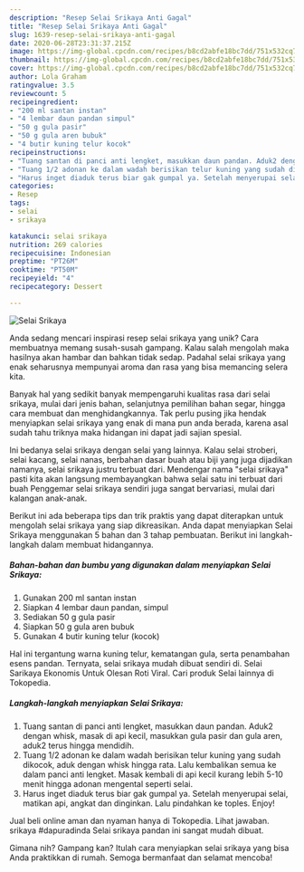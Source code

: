 ```yaml
---
description: "Resep Selai Srikaya Anti Gagal"
title: "Resep Selai Srikaya Anti Gagal"
slug: 1639-resep-selai-srikaya-anti-gagal
date: 2020-06-28T23:31:37.215Z
image: https://img-global.cpcdn.com/recipes/b8cd2abfe18bc7dd/751x532cq70/selai-srikaya-foto-resep-utama.jpg
thumbnail: https://img-global.cpcdn.com/recipes/b8cd2abfe18bc7dd/751x532cq70/selai-srikaya-foto-resep-utama.jpg
cover: https://img-global.cpcdn.com/recipes/b8cd2abfe18bc7dd/751x532cq70/selai-srikaya-foto-resep-utama.jpg
author: Lola Graham
ratingvalue: 3.5
reviewcount: 5
recipeingredient:
- "200 ml santan instan"
- "4 lembar daun pandan simpul"
- "50 g gula pasir"
- "50 g gula aren bubuk"
- "4 butir kuning telur kocok"
recipeinstructions:
- "Tuang santan di panci anti lengket, masukkan daun pandan. Aduk2 dengan whisk, masak di api kecil, masukkan gula pasir dan gula aren, aduk2 terus hingga mendidih."
- "Tuang 1/2 adonan ke dalam wadah berisikan telur kuning yang sudah dikocok, aduk dengan whisk hingga rata. Lalu kembalikan semua ke dalam panci anti lengket. Masak kembali di api kecil kurang lebih 5-10 menit hingga adonan mengental seperti selai."
- "Harus inget diaduk terus biar gak gumpal ya. Setelah menyerupai selai, matikan api, angkat dan dinginkan. Lalu pindahkan ke toples. Enjoy!"
categories:
- Resep
tags:
- selai
- srikaya

katakunci: selai srikaya 
nutrition: 269 calories
recipecuisine: Indonesian
preptime: "PT26M"
cooktime: "PT50M"
recipeyield: "4"
recipecategory: Dessert

---
```



![Selai Srikaya](https://img-global.cpcdn.com/recipes/b8cd2abfe18bc7dd/751x532cq70/selai-srikaya-foto-resep-utama.jpg)

Anda sedang mencari inspirasi resep selai srikaya yang unik? Cara membuatnya memang susah-susah gampang. Kalau salah mengolah maka hasilnya akan hambar dan bahkan tidak sedap. Padahal selai srikaya yang enak seharusnya mempunyai aroma dan rasa yang bisa memancing selera kita.

Banyak hal yang sedikit banyak mempengaruhi kualitas rasa dari selai srikaya, mulai dari jenis bahan, selanjutnya pemilihan bahan segar, hingga cara membuat dan menghidangkannya. Tak perlu pusing jika hendak menyiapkan selai srikaya yang enak di mana pun anda berada, karena asal sudah tahu triknya maka hidangan ini dapat jadi sajian spesial.

Ini bedanya selai srikaya dengan selai yang lainnya. Kalau selai stroberi, selai kacang, selai nanas, berbahan dasar buah atau biji yang juga dijadikan namanya, selai srikaya justru terbuat dari. Mendengar nama &#34;selai srikaya&#34; pasti kita akan langsung membayangkan bahwa selai satu ini terbuat dari buah Penggemar selai srikaya sendiri juga sangat bervariasi, mulai dari kalangan anak-anak.


Berikut ini ada beberapa tips dan trik praktis yang dapat diterapkan untuk mengolah selai srikaya yang siap dikreasikan. Anda dapat menyiapkan Selai Srikaya menggunakan 5 bahan dan 3 tahap pembuatan. Berikut ini langkah-langkah dalam membuat hidangannya.

<!--inarticleads1-->

##### Bahan-bahan dan bumbu yang digunakan dalam menyiapkan Selai Srikaya:

1. Gunakan 200 ml santan instan
1. Siapkan 4 lembar daun pandan, simpul
1. Sediakan 50 g gula pasir
1. Siapkan 50 g gula aren bubuk
1. Gunakan 4 butir kuning telur (kocok)


Hal ini tergantung warna kuning telur, kematangan gula, serta penambahan esens pandan. Ternyata, selai srikaya mudah dibuat sendiri di. Selai Sarikaya Ekonomis Untuk Olesan Roti Viral. Cari produk Selai lainnya di Tokopedia. 

<!--inarticleads2-->

##### Langkah-langkah menyiapkan Selai Srikaya:

1. Tuang santan di panci anti lengket, masukkan daun pandan. Aduk2 dengan whisk, masak di api kecil, masukkan gula pasir dan gula aren, aduk2 terus hingga mendidih.
1. Tuang 1/2 adonan ke dalam wadah berisikan telur kuning yang sudah dikocok, aduk dengan whisk hingga rata. Lalu kembalikan semua ke dalam panci anti lengket. Masak kembali di api kecil kurang lebih 5-10 menit hingga adonan mengental seperti selai.
1. Harus inget diaduk terus biar gak gumpal ya. Setelah menyerupai selai, matikan api, angkat dan dinginkan. Lalu pindahkan ke toples. Enjoy!


Jual beli online aman dan nyaman hanya di Tokopedia. Lihat jawaban. srikaya #dapuradinda Selai srikaya pandan ini sangat mudah dibuat. 

Gimana nih? Gampang kan? Itulah cara menyiapkan selai srikaya yang bisa Anda praktikkan di rumah. Semoga bermanfaat dan selamat mencoba!
